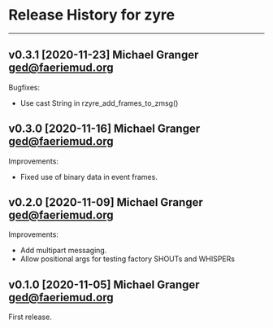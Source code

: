 # Release History for zyre

---

## v0.3.1 [2020-11-23] Michael Granger <ged@faeriemud.org>

Bugfixes:

- Use cast String in rzyre_add_frames_to_zmsg()


## v0.3.0 [2020-11-16] Michael Granger <ged@faeriemud.org>

Improvements:

- Fixed use of binary data in event frames.


## v0.2.0 [2020-11-09] Michael Granger <ged@faeriemud.org>

Improvements:

- Add multipart messaging.
- Allow positional args for testing factory SHOUTs and WHISPERs


## v0.1.0 [2020-11-05] Michael Granger <ged@faeriemud.org>

First release.

